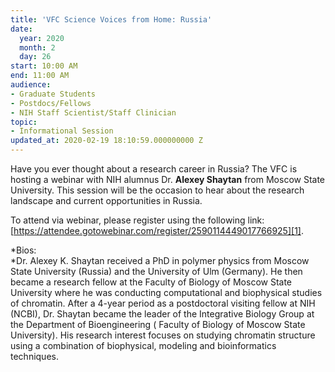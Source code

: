 ```yaml
---
title: 'VFC Science Voices from Home: Russia'
date:
  year: 2020
  month: 2
  day: 26
start: 10:00 AM
end: 11:00 AM
audience:
- Graduate Students
- Postdocs/Fellows
- NIH Staff Scientist/Staff Clinician
topic:
- Informational Session
updated_at: 2020-02-19 18:10:59.000000000 Z
---
```

Have you ever thought about a research career in Russia? The VFC is
hosting a webinar with NIH alumnus Dr. **Alexey Shaytan** from Moscow
State University. This session will be the occasion to hear about the
research landscape and current opportunities in Russia.

To attend via webinar, please register using the following link:
[https://attendee.gotowebinar.com/register/2590114449017766925][1].

*Bios:  
*Dr. Alexey K. Shaytan received a PhD in polymer physics from Moscow
State University (Russia) and the University of Ulm (Germany). He then
became a research fellow at the Faculty of Biology of Moscow State
University where he was conducting computational and biophysical studies
of chromatin. After a 4-year period as a postdoctoral visiting fellow at
NIH (NCBI), Dr. Shaytan became the leader of the Integrative Biology
Group at the Department of Bioengineering ( Faculty of Biology of Moscow
State University). His research interest focuses on studying chromatin
structure using a combination of biophysical, modeling and
bioinformatics techniques.



[1]: https://attendee.gotowebinar.com/register/2590114449017766925

